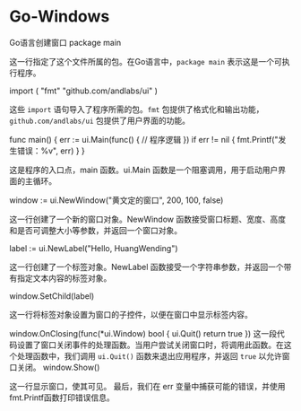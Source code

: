 # Go-Windows
Go语言创建窗口
package main

这一行指定了这个文件所属的包。在Go语言中，`package main` 表示这是一个可执行程序。

import (
	"fmt"
	"github.com/andlabs/ui"
)

这些 `import` 语句导入了程序所需的包。`fmt` 包提供了格式化和输出功能，`github.com/andlabs/ui` 包提供了用户界面的功能。

func main() {
	err := ui.Main(func() {
		// 程序逻辑
	})
	if err != nil {
		fmt.Printf("发生错误：%v", err)
	}
}

这是程序的入口点，main 函数。ui.Main 函数是一个阻塞调用，用于启动用户界面的主循环。

window := ui.NewWindow("黄文定的窗口", 200, 100, false)

这一行创建了一个新的窗口对象。NewWindow 函数接受窗口标题、宽度、高度和是否可调整大小等参数，并返回一个窗口对象。

label := ui.NewLabel("Hello, HuangWending")

这一行创建了一个标签对象。NewLabel 函数接受一个字符串参数，并返回一个带有指定文本内容的标签对象。

window.SetChild(label)

这一行将标签对象设置为窗口的子控件，以便在窗口中显示标签内容。

window.OnClosing(func(*ui.Window) bool {
	ui.Quit()
	return true
})
这一段代码设置了窗口关闭事件的处理函数。当用户尝试关闭窗口时，将调用此函数。在这个处理函数中，我们调用 `ui.Quit()` 函数来退出应用程序，并返回 `true` 以允许窗口关闭。
window.Show()

这一行显示窗口，使其可见。
最后，我们在 err 变量中捕获可能的错误，并使用 fmt.Printf函数打印错误信息。
